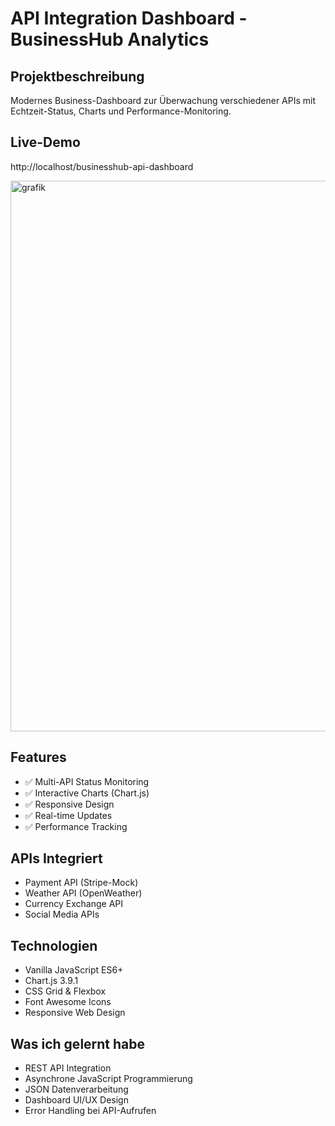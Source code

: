 # API Integration Dashboard - BusinessHub Analytics

## Projektbeschreibung
Modernes Business-Dashboard zur Überwachung verschiedener APIs 
mit Echtzeit-Status, Charts und Performance-Monitoring.

## Live-Demo
http://localhost/businesshub-api-dashboard

<img width="1854" height="881" alt="grafik" src="https://github.com/user-attachments/assets/b5b36c97-f73d-477d-a2b2-22d5bb964b62" />


## Features
- ✅ Multi-API Status Monitoring
- ✅ Interactive Charts (Chart.js)
- ✅ Responsive Design
- ✅ Real-time Updates
- ✅ Performance Tracking

## APIs Integriert
- Payment API (Stripe-Mock)
- Weather API (OpenWeather)
- Currency Exchange API
- Social Media APIs

## Technologien
- Vanilla JavaScript ES6+
- Chart.js 3.9.1
- CSS Grid & Flexbox
- Font Awesome Icons
- Responsive Web Design

## Was ich gelernt habe
- REST API Integration
- Asynchrone JavaScript Programmierung
- JSON Datenverarbeitung
- Dashboard UI/UX Design
- Error Handling bei API-Aufrufen
